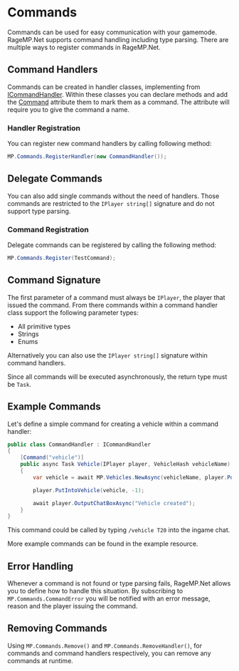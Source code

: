 # **Commands**

Commands can be used for easy communication with your gamemode. RageMP.Net supports command handling including type parsing.
There are multiple ways to register commands in RageMP.Net.

## Command Handlers

Commands can be created in handler classes, implementing from [ICommandHandler](~/api/AlternateLife.RageMP.Net.Interfaces.ICommandHandler.yml).
Within these classes you can declare methods and add the [Command](~/api/AlternateLife.RageMP.Net.Attributes.CommandAttribute.yml) attribute them to mark them as a command. The attribute will require you to give the command a name.

### Handler Registration

You can register new command handlers by calling following method:

```cs
MP.Commands.RegisterHandler(new CommandHandler());  
```

## Delegate Commands

You can also add single commands without the need of handlers.
Those commands are restricted to the `IPlayer string[]` signature and do not support type parsing.

### Command Registration

Delegate commands can be registered by calling the following method:

```cs
MP.Commands.Register(TestCommand);
```

## Command Signature

The first parameter of a command must always be `IPlayer`, the player that issued the command. From there commands within a command handler class support the following parameter types:

- All primitive types
- Strings
- Enums

Alternatively you can also use the `IPlayer string[]` signature within command handlers.

Since all commands will be executed asynchronously, the return type must be `Task`. 

## Example Commands

Let's define a simple command for creating a vehicle within a command handler:

```cs
public class CommandHandler : ICommandHandler
{
    [Command("vehicle")]
    public async Task Vehicle(IPlayer player, VehicleHash vehicleName)
    {
        var vehicle = await MP.Vehicles.NewAsync(vehicleName, player.Position);

        player.PutIntoVehicle(vehicle, -1);

        await player.OutputChatBoxAsync("Vehicle created");
    }
}
```

This command could be called by typing `/vehicle T20` into the ingame chat.

More example commands can be found in the example resource.

## Error Handling

Whenever a command is not found or type parsing fails, RageMP.Net allows you to define how to handle this situation. By subscribing to `MP.Commands.CommandError` you will be notified with an error message, reason and the player issuing the command.

## Removing Commands

Using `MP.Commands.Remove()` and `MP.Commands.RemoveHandler()`, for commands and command handlers respectively, you can remove any commands at runtime.